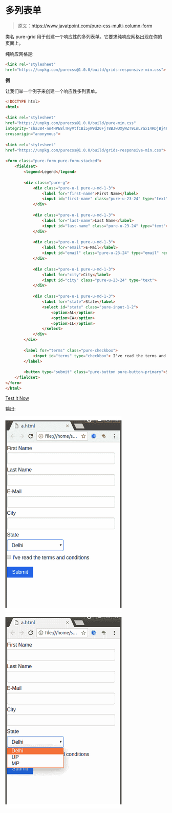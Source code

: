 # 多列表单

> 原文：<https://www.javatpoint.com/pure-css-multi-column-form>

类名 pure-grid 用于创建一个响应性的多列表单。它要求纯响应网格出现在你的页面上。

纯响应网格是:

```html
<link rel="stylesheet" 
href="https://unpkg.com/purecss@1.0.0/build/grids-responsive-min.css">

```

**例**

让我们举一个例子来创建一个响应性多列表单。

```html
<!DOCTYPE html>
<html>

<link rel="stylesheet" 
href="https://unpkg.com/purecss@1.0.0/build/pure-min.css" 
integrity="sha384-nn4HPE8lTHyVtfCBi5yW9d20FjT8BJwUXyWZT9InLYax14RDjBj46LmSztkmNP9w" 
crossorigin="anonymous">

<link rel="stylesheet" 
href="https://unpkg.com/purecss@1.0.0/build/grids-responsive-min.css">

<form class="pure-form pure-form-stacked">
    <fieldset>
        <legend>Legend</legend>

        <div class="pure-g">
            <div class="pure-u-1 pure-u-md-1-3">
                <label for="first-name">First Name</label>
                <input id="first-name" class="pure-u-23-24" type="text">
            </div>

            <div class="pure-u-1 pure-u-md-1-3">
                <label for="last-name">Last Name</label>
                <input id="last-name" class="pure-u-23-24" type="text">
            </div>

            <div class="pure-u-1 pure-u-md-1-3">
                <label for="email">E-Mail</label>
                <input id="email" class="pure-u-23-24" type="email" required>
            </div>

            <div class="pure-u-1 pure-u-md-1-3">
                <label for="city">City</label>
                <input id="city" class="pure-u-23-24" type="text">
            </div>

            <div class="pure-u-1 pure-u-md-1-3">
                <label for="state">State</label>
                <select id="state" class="pure-input-1-2">
                    <option>AL</option>
                    <option>CA</option>
                    <option>IL</option>
                </select>
            </div>
        </div>

        <label for="terms" class="pure-checkbox">
            <input id="terms" type="checkbox"> I've read the terms and conditions
        </label>

        <button type="submit" class="pure-button pure-button-primary">Submit</button>
    </fieldset>
</form>
</html>

```

[Test it Now](https://www.javatpoint.com/oprweb/test.jsp?filename=purecssforms5)

输出:

![PureCSS Forms 6](img/835d6b265044ae11085d455284a9f3d0.png)
![PureCSS Forms 7](img/43377339a947d666461161d2ad9268e2.png)
